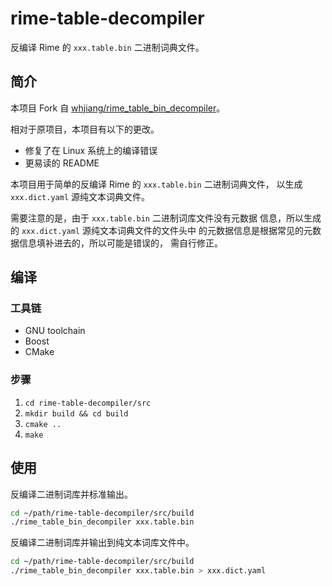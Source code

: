 # rime-table-decompiler

反编译 Rime 的 ``xxx.table.bin`` 二进制词典文件。

## 简介

本项目 Fork 自 [whjiang/rime_table_bin_decompiler]。

相对于原项目，本项目有以下的更改。

+ 修复了在 Linux 系统上的编译错误
+ 更易读的 README

本项目用于简单的反编译 Rime 的 ``xxx.table.bin`` 二进制词典文件，
以生成 ``xxx.dict.yaml`` 源纯文本词典文件。

需要注意的是，由于 ``xxx.table.bin`` 二进制词库文件没有元数据
信息，所以生成的 ``xxx.dict.yaml`` 源纯文本词典文件的文件头中
的元数据信息是根据常见的元数据信息填补进去的，所以可能是错误的，
需自行修正。

[whjiang/rime_table_bin_decompiler]: https://github.com/whjiang/rime_table_bin_decompiler


## 编译

### 工具链

+ GNU toolchain
+ Boost
+ CMake

### 步骤

1. ``cd rime-table-decompiler/src``
2. ``mkdir build && cd build``
3. ``cmake ..``
4. ``make``

## 使用

反编译二进制词库并标准输出。

```Bash
cd ~/path/rime-table-decompiler/src/build
./rime_table_bin_decompiler xxx.table.bin
```

反编译二进制词库并输出到纯文本词库文件中。

```Bash
cd ~/path/rime-table-decompiler/src/build
./rime_table_bin_decompiler xxx.table.bin > xxx.dict.yaml
```
